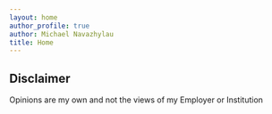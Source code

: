 ```yaml
---
layout: home
author_profile: true
author: Michael Navazhylau
title: Home
---
```


## Disclaimer
Opinions are my own and not the views of my Employer or Institution 